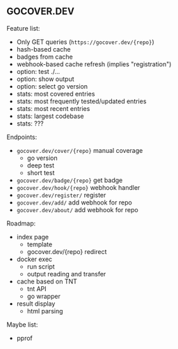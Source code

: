 ## GOCOVER.DEV

Feature list:
  - Only GET queries (`https://gocover.dev/{repo}`)
  - hash-based cache
  - badges from cache
  - webhook-based cache refresh (implies "registration")
  - option: test ./...
  - option: show output
  - option: select go version
  - stats: most covered entries
  - stats: most frequently tested/updated entries
  - stats: most recent entries
  - stats: largest codebase
  - stats: ???

Endpoints:
  - `gocover.dev/cover/{repo}` manual coverage 
    - go version
    - deep test
    - short test
  - `gocover.dev/badge/{repo}` get badge
  - `gocover.dev/hook/{repo}` webhook handler
  - `gocover.dev/register/` register
  - `gocover.dev/add/` add webhook for repo
  - `gocover.dev/about/` add webhook for repo

Roadmap:
  - index page
    - template
    - gocover.dev/{repo} redirect
  - docker exec
    - run script
	- output reading and transfer
  - cache based on TNT
    - tnt API
	- go wrapper
  - result display
    - html parsing

Maybe list:
  - pprof
